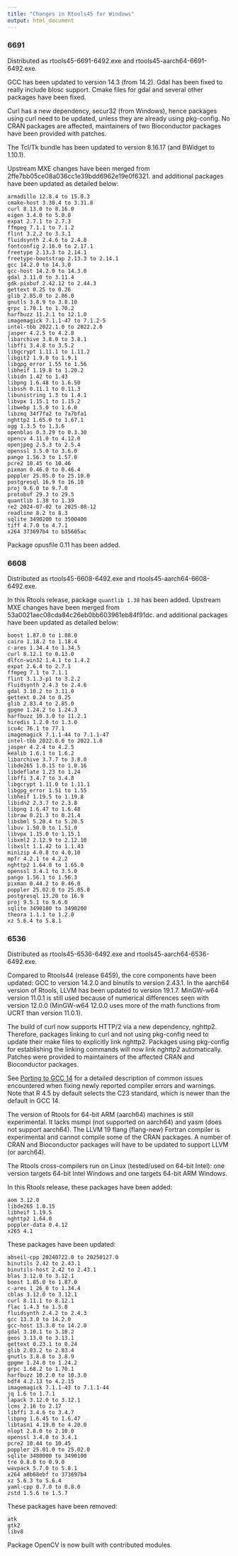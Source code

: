 ```yaml
---
title: "Changes in Rtools45 for Windows"
output: html_document
---
```

### 6691
Distributed as rtools45-6691-6492.exe and rtools45-aarch64-6691-6492.exe.

GCC has been updated to version 14.3 (from 14.2). Gdal has been fixed to
really include blosc support. Cmake files for gdal and several other
packages have been fixed.

Curl has a new dependency, secur32 (from Windows), hence packages using curl
need to be updated, unless they are already using pkg-config. No CRAN
packages are affected, maintainers of two Bioconductor packages have been
provided with patches.

The Tcl/Tk bundle has been updated to version 8.16.17 (and BWidget to
1.10.1).

Upstream MXE changes have been merged from
2ffe7bb05ce08a036cc1e39bdd6962e19e0f6321. 
and additional packages have been updated as detailed below:

```
armadillo 12.8.4 to 15.0.3
cmake-host 3.30.4 to 3.31.8
curl 8.13.0 to 8.16.0
eigen 3.4.0 to 5.0.0
expat 2.7.1 to 2.7.3
ffmpeg 7.1.1 to 7.1.2
flint 3.2.2 to 3.3.1
fluidsynth 2.4.6 to 2.4.8
fontconfig 2.16.0 to 2.17.1
freetype 2.13.3 to 2.14.1
freetype-bootstrap 2.13.3 to 2.14.1
gcc 14.2.0 to 14.3.0
gcc-host 14.2.0 to 14.3.0
gdal 3.11.0 to 3.11.4
gdk-pixbuf 2.42.12 to 2.44.3
gettext 0.25 to 0.26
glib 2.85.0 to 2.86.0
gnutls 3.8.9 to 3.8.10
grpc 1.70.1 to 1.70.2
harfbuzz 11.2.1 to 12.1.0
imagemagick 7.1.1-47 to 7.1.2-5
intel-tbb 2022.1.0 to 2022.2.0
jasper 4.2.5 to 4.2.8
libarchive 3.8.0 to 3.8.1
libffi 3.4.8 to 3.5.2
libgcrypt 1.11.1 to 1.11.2
libgit2 1.9.0 to 1.9.1
libgpg_error 1.55 to 1.56
libheif 1.19.8 to 1.20.2
libidn 1.42 to 1.43
libpng 1.6.48 to 1.6.50
libssh 0.11.1 to 0.11.3
libunistring 1.3 to 1.4.1
libvpx 1.15.1 to 1.15.2
libwebp 1.5.0 to 1.6.0
libzmq 34f7fa2 to 7a7bfa1
nghttp2 1.65.0 to 1.67.1
ogg 1.3.5 to 1.3.6
openblas 0.3.29 to 0.3.30
opencv 4.11.0 to 4.12.0
openjpeg 2.5.3 to 2.5.4
openssl 3.5.0 to 3.6.0
pango 1.56.3 to 1.57.0
pcre2 10.45 to 10.46
pixman 0.46.0 to 0.46.4
poppler 25.05.0 to 25.10.0
postgresql 16.9 to 16.10
proj 9.6.0 to 9.7.0
protobuf 29.3 to 29.5
quantlib 1.38 to 1.39
re2 2024-07-02 to 2025-08-12
readline 8.2 to 8.3
sqlite 3490200 to 3500400
tiff 4.7.0 to 4.7.1
x264 373697b4 to b35605ac
```

Package opusfile 0.11 has been added.

### 6608
Distributed as rtools45-6608-6492.exe and rtools45-aarch64-6608-6492.exe.

In this Rtools release, package `quantlib 1.38` has been added.  Upstream
MXE changes have been merged from 53a0021aec08cda84c26eb0bb603961eb84f91dc. 
and additional packages have been updated as detailed below:

```
boost 1.87.0 to 1.88.0
cairo 1.18.2 to 1.18.4
c-ares 1.34.4 to 1.34.5
curl 8.12.1 to 8.13.0
dlfcn-win32 1.4.1 to 1.4.2
expat 2.6.4 to 2.7.1
ffmpeg 7.1 to 7.1.1
flint 3.1.3-p1 to 3.2.2
fluidsynth 2.4.3 to 2.4.6
gdal 3.10.2 to 3.11.0
gettext 0.24 to 0.25
glib 2.83.4 to 2.85.0
gpgme 1.24.2 to 1.24.3
harfbuzz 10.3.0 to 11.2.1
hiredis 1.2.0 to 1.3.0
icu4c 76.1 to 77.1
imagemagick 7.1.1-44 to 7.1.1-47
intel-tbb 2022.0.0 to 2022.1.0
jasper 4.2.4 to 4.2.5
kealib 1.6.1 to 1.6.2
libarchive 3.7.7 to 3.8.0
libde265 1.0.15 to 1.0.16
libdeflate 1.23 to 1.24
libffi 3.4.7 to 3.4.8
libgcrypt 1.11.0 to 1.11.1
libgpg_error 1.51 to 1.55
libheif 1.19.5 to 1.19.8
libidn2 2.3.7 to 2.3.8
libpng 1.6.47 to 1.6.48
libraw 0.21.3 to 0.21.4
libsbml 5.20.4 to 5.20.5
libuv 1.50.0 to 1.51.0
libvpx 1.15.0 to 1.15.1
libxml2 2.12.9 to 2.12.10
libxslt 1.1.42 to 1.1.43
minizip 4.0.8 to 4.0.10
mpfr 4.2.1 to 4.2.2
nghttp2 1.64.0 to 1.65.0
openssl 3.4.1 to 3.5.0
pango 1.56.1 to 1.56.3
pixman 0.44.2 to 0.46.0
poppler 25.02.0 to 25.05.0
postgresql 13.20 to 16.9
proj 9.5.1 to 9.6.0
sqlite 3490100 to 3490200
theora 1.1.1 to 1.2.0
xz 5.6.4 to 5.8.1
```

### 6536
Distributed as rtools45-6536-6492.exe and rtools45-aarch64-6536-6492.exe.

Compared to Rtools44 (release 6459), the core components have been updated:
GCC to version 14.2.0 and binutils to version 2.43.1.  In the aarch64
version of Rtools, LLVM has been updated to version 19.1.7.  MinGW-w64
version 11.0.1 is still used because of numerical differences seen with
version 12.0.0 (MinGW-w64 12.0.0 uses more of the math functions from UCRT
than version 11.0.1).

The build of curl now supports HTTP/2 via a new dependency, nghttp2. 
Therefore, packages linking to curl and not using pkg-config need to update
their make files to explicitly link nghttp2.  Packages using pkg-config for
establishing the linking commands will now link nghttp2 automatically. 
Patches were provided to maintainers of the affected CRAN and Bioconductor
packages.

See [Porting to GCC 14](https://gcc.gnu.org/gcc-14/porting_to.html)  for a
detailed description of common issues encountered when fixing newly reported
compiler errors and warnings.  Note that R 4.5 by default selects the C23
standard, which is newer than the default in GCC 14.

The version of Rtools for 64-bit ARM (aarch64) machines is still
experimental.  It lacks msmpi (not supported on aarch64) and yasm (does not
support aarch64).  The LLVM 19 flang (flang-new) Fortran compiler is
experimental and cannot compile some of the CRAN packages.  A number of CRAN
and Bioconductor packages will have to be updated to support LLVM (or
aarch64).

The Rtools cross-compilers run on Linux (tested/used on 64-bit Intel): one
version targets 64-bit Intel Windows and one targets 64-bit ARM Windows.

In this Rtools release, these packages have been added:

```
aom 3.12.0
libde265 1.0.15
libheif 1.19.5
nghttp2 1.64.0
poppler-data 0.4.12
x265 4.1
```

These packages have been updated:

```
abseil-cpp 20240722.0 to 20250127.0
binutils 2.42 to 2.43.1
binutils-host 2.42 to 2.43.1
blas 3.12.0 to 3.12.1
boost 1.85.0 to 1.87.0
c-ares 1_26_0 to 1.34.4
cblas 3.12.0 to 3.12.1
curl 8.11.1 to 8.12.1
flac 1.4.3 to 1.5.0
fluidsynth 2.4.2 to 2.4.3
gcc 13.3.0 to 14.2.0
gcc-host 13.3.0 to 14.2.0
gdal 3.10.1 to 3.10.2
geos 3.13.0 to 3.13.1
gettext 0.23.1 to 0.24
glib 2.83.2 to 2.83.4
gnutls 3.8.8 to 3.8.9
gpgme 1.24.0 to 1.24.2
grpc 1.68.2 to 1.70.1
harfbuzz 10.2.0 to 10.3.0
hdf4 4.2.13 to 4.2.15
imagemagick 7.1.1-43 to 7.1.1-44
jq 1.6 to 1.7.1
lapack 3.12.0 to 3.12.1
lcms 2.16 to 2.17
libffi 3.4.6 to 3.4.7
libpng 1.6.45 to 1.6.47
libtasn1 4.19.0 to 4.20.0
nlopt 2.8.0 to 2.10.0
openssl 3.4.0 to 3.4.1
pcre2 10.44 to 10.45
poppler 25.01.0 to 25.02.0
sqlite 3480000 to 3490100
tre 0.8.0 to 0.9.0
wavpack 5.7.0 to 5.8.1
x264 a8b68ebf to 373697b4
xz 5.6.3 to 5.6.4
yaml-cpp 0.7.0 to 0.8.0
zstd 1.5.6 to 1.5.7
```

These packages have been removed:

```
atk
gtk2
libv8
```

Package OpenCV is now built with contributed modules.
